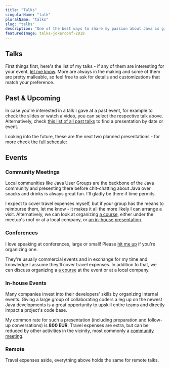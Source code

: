 ```yaml
---
title: "Talks"
singularName: "talk"
pluralName: "talks"
slug: "talks"
description: "One of the best ways to share my passion about Java is giving a talk - be it at a local meetup, an international conference, in-house at a company, or (nowadays) remotely"
featuredImage: talks-jokerconf-2018
---
```


## Talks

First things first, here's the list of my talks - if any of them are interesting for your event, [let me know](contact).
More are always in the making and some of them are pretty malleable, so feel free to ask for details and customizations that match your preference.

<postlist kind="channel"></postlist>

## Past & Upcoming

In case you're interested in a talk I gave at a past event, for example to check the slides or watch a video, you can select the respective talk above.
Alternatively, check [this list of all past talks](/past-talks) to find a presentation by date or event.

Looking into the future, these are the next two planned presentations - for more check [the full schedule](/schedule):

<calendar type="talks" time="upcoming" order="asc" limit="2" display="list"></calendar>

## Events

### Community Meetings

Local communities like Java User Groups are the backbone of the Java community and presenting there before chit-chatting about Java over snacks and drinks is always great fun.
I'll gladly be there if time permits.

I expect to cover travel expenses myself, but if your group has the means to reimburse them, let me know - it makes it all the more likely I can arrange a visit.
Alternatively, we can look at organizing [a course](courses), either under the meetup's roof or at a local company, or [an in-house presentation](#in-house-events).

### Conferences

I love speaking at conferences, large or small!
Please [hit me up](/contact) if you're organizing one.

They're usually commercial events and in exchange for my time and knowledge I assume they'll cover travel expenses.
In addition to that, we can discuss organizing a [a course](courses) at the event or at a local company.

### In-house Events

Many companies invest into their developers' skills by organizing internal events.
Giving a large group of collaborating coders a leg up on the newest Java developments is a great opportunity to upskill entire teams and directly impact a project's code base.

My common rate for such a presentation (including preparation and follow-up conversations) is **800 EUR**.
Travel expenses are extra, but can be reduced by other activities in the vicinity, most commonly a [community meeting](#community-meetings).

### Remote

Travel expenses aside, everything above holds the same for remote talks.

